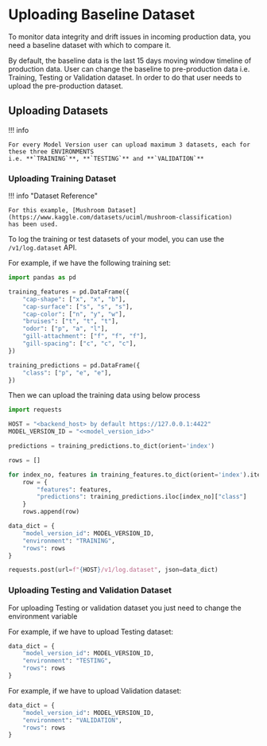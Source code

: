 # Uploading Baseline Dataset

To monitor data integrity and drift issues in incoming production data,
you need a baseline dataset with which to compare it.

By default, the baseline data is the last 15 days moving window timeline of production data.
User can change the baseline to pre-production data i.e. Training, Testing or Validation dataset.
In order to do that user needs to upload the pre-production dataset.

## Uploading Datasets

!!! info

    For every Model Version user can upload maximum 3 datasets, each for these three ENVIRONMENTS
    i.e. **`TRAINING`**, **`TESTING`** and **`VALIDATION`**


### Uploading Training Dataset

!!! info "Dataset Reference"

    For this example, [Mushroom Dataset](https://www.kaggle.com/datasets/uciml/mushroom-classification)
    has been used.

To log the training or test datasets of your model, you can use the `/v1/log.dataset` API.

For example, if we have the following training set:

```python
import pandas as pd

training_features = pd.DataFrame({
    "cap-shape": ["x", "x", "b"],
    "cap-surface": ["s", "s", "s"],
    "cap-color": ["n", "y", "w"],
    "bruises": ["t", "t", "t"],
    "odor": ["p", "a", "l"],
    "gill-attachment": ["f", "f", "f"],
    "gill-spacing": ["c", "c", "c"],
})

training_predictions = pd.DataFrame({
    "class": ["p", "e", "e"],
})
```

Then we can upload the training data using below process
```python
import requests

HOST = "<backend_host> by default https://127.0.0.1:4422"
MODEL_VERSION_ID = "<<model_version_id>>"

predictions = training_predictions.to_dict(orient='index')

rows = []

for index_no, features in training_features.to_dict(orient='index').items():
    row = {
        "features": features,
        "predictions": training_predictions.iloc[index_no]["class"]
    }
    rows.append(row)

data_dict = {
    "model_version_id": MODEL_VERSION_ID,
    "environment": "TRAINING",
    "rows": rows
}

requests.post(url=f"{HOST}/v1/log.dataset", json=data_dict)

```

### Uploading Testing and Validation Dataset

For uploading Testing or validation dataset you just need to change the environment variable

For example, if we have to upload Testing dataset:

```python
data_dict = {
    "model_version_id": MODEL_VERSION_ID,
    "environment": "TESTING",
    "rows": rows
}
```

For example, if we have to upload Validation dataset:

```python
data_dict = {
    "model_version_id": MODEL_VERSION_ID,
    "environment": "VALIDATION",
    "rows": rows
}
```